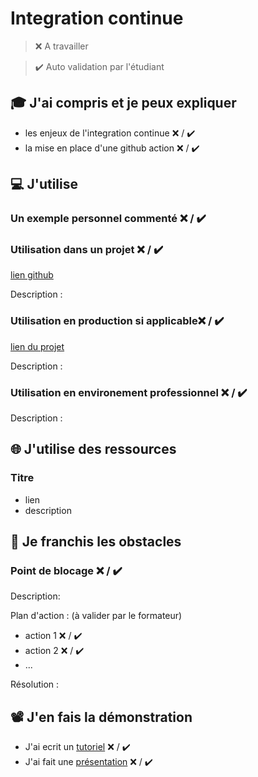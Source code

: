 # Integration continue

> ❌ A travailler

> ✔️ Auto validation par l'étudiant

## 🎓 J'ai compris et je peux expliquer

- les enjeux de l'integration continue ❌ / ✔️
- la mise en place d'une github action ❌ / ✔️

## 💻 J'utilise

### Un exemple personnel commenté ❌ / ✔️

### Utilisation dans un projet ❌ / ✔️

[lien github](...)

Description :

### Utilisation en production si applicable❌ / ✔️

[lien du projet](...)

Description :

### Utilisation en environement professionnel ❌ / ✔️

Description :

## 🌐 J'utilise des ressources

### Titre

- lien
- description

## 🚧 Je franchis les obstacles

### Point de blocage ❌ / ✔️

Description:

Plan d'action : (à valider par le formateur)

- action 1 ❌ / ✔️
- action 2 ❌ / ✔️
- ...

Résolution :

## 📽️ J'en fais la démonstration

- J'ai ecrit un [tutoriel](...) ❌ / ✔️
- J'ai fait une [présentation](...) ❌ / ✔️
